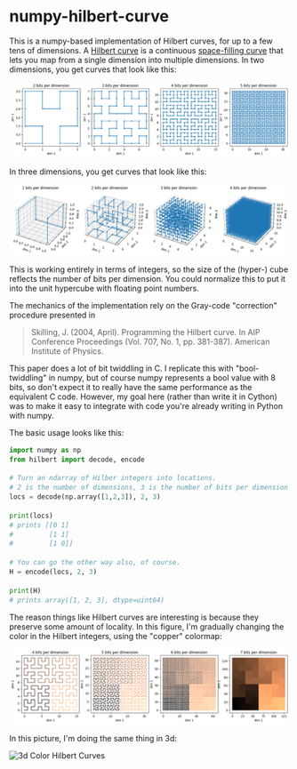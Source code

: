 # numpy-hilbert-curve

This is a numpy-based implementation of Hilbert curves, for up to a few tens of
dimensions. A [Hilbert curve](https://en.wikipedia.org/wiki/Hilbert_curve) is a
continuous
[space-filling curve](https://en.wikipedia.org/wiki/Space-filling_curve)
that lets you map from a single dimension into multiple dimensions.
In two dimensions, you get curves that look like this:

![2d Hilbert Curves](examples/example_2d.png)

In three dimensions, you get curves that look like this:

![3d Hilbert Curves](examples/example_3d.png)

This is working entirely in terms of integers, so the size of the (hyper-)
cube reflects the number of bits per dimension. You could normalize this to put
it into the unit hypercube with floating point numbers.

The mechanics of the implementation rely on the Gray-code "correction"
procedure presented in

> Skilling, J. (2004, April). Programming the Hilbert curve. In AIP Conference
>    Proceedings (Vol. 707, No. 1, pp. 381-387). American Institute of Physics.

This paper does a lot of bit twiddling in C.  I replicate this with
"bool-twiddling" in numpy, but of course numpy represents a bool value with 8
bits, so don't expect it to really have the same performance as the equivalent
C code.  However, my goal here (rather than write it in Cython) was to make it
easy to integrate with code you're already writing in Python with numpy.

The basic usage looks like this:
```python
import numpy as np
from hilbert import decode, encode

# Turn an ndarray of Hilber integers into locations.
# 2 is the number of dimensions, 3 is the number of bits per dimension
locs = decode(np.array([1,2,3]), 2, 3)

print(locs)
# prints [[0 1]
#         [1 1]
#         [1 0]]

# You can go the other way also, of course.
H = encode(locs, 2, 3)

print(H)
# prints array([1, 2, 3], dtype=uint64)
```
The reason things like Hilbert curves are interesting is because they preserve
some amount of locality.  In this figure, I'm gradually changing the color in
the Hilbert integers, using the "copper" colormap:

![2d Color Hilbert Curves](examples/example_2d_color.png)

In this picture, I'm doing the same thing in 3d:

![3d Color Hilbert Curves](https://www.cs.princeton.edu/~rpa/rotate_3d_5bits_compressed.gif)
